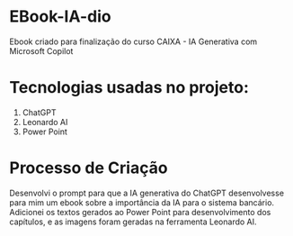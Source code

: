 # EBook-IA-dio
Ebook criado para finalização do curso CAIXA - IA Generativa com Microsoft Copilot
# Tecnologias usadas no projeto: 
1. ChatGPT
2. Leonardo AI
3. Power Point
# Processo de Criação
Desenvolvi o prompt para que a IA generativa do ChatGPT desenvolvesse para mim um ebook sobre a importância da IA para o sistema bancário. Adicionei os textos gerados ao Power Point para desenvolvimento dos capítulos, e as imagens foram geradas na ferramenta Leonardo AI.
